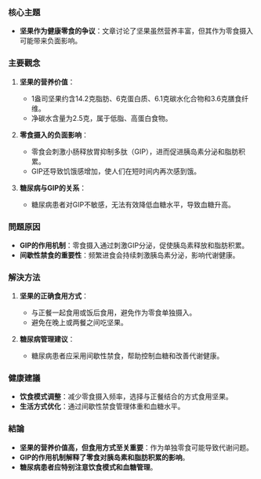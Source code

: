 ### 核心主題
- **坚果作为健康零食的争议**：文章讨论了坚果虽然营养丰富，但其作为零食摄入可能带来负面影响。

### 主要觀念
1. **坚果的营养价值**：
   - 1盎司坚果约含14.2克脂肪、6克蛋白质、6.1克碳水化合物和3.6克膳食纤维。
   - 净碳水含量为2.5克，属于低脂、高蛋白食物。

2. **零食摄入的负面影响**：
   - 零食会刺激小肠释放胃抑制多肽（GIP），进而促进胰岛素分泌和脂肪积累。
   - GIP还导致饥饿感增加，使人们在短时间内再次感到饿。

3. **糖尿病与GIP的关系**：
   - 糖尿病患者对GIP不敏感，无法有效降低血糖水平，导致血糖升高。

### 問題原因
- **GIP的作用机制**：零食摄入通过刺激GIP分泌，促使胰岛素释放和脂肪积累。
- **间歇性禁食的重要性**：频繁进食会持续刺激胰岛素分泌，影响代谢健康。

### 解決方法
1. **坚果的正确食用方式**：
   - 与正餐一起食用或饭后食用，避免作为零食单独摄入。
   - 避免在晚上或两餐之间吃坚果。

2. **糖尿病管理建议**：
   - 糖尿病患者应采用间歇性禁食，帮助控制血糖和改善代谢健康。

### 健康建議
- **饮食模式调整**：减少零食摄入频率，选择与正餐结合的方式食用坚果。
- **生活方式优化**：通过间歇性禁食管理体重和血糖水平。

### 結論
- **坚果的营养价值高，但食用方式至关重要**：作为单独零食可能导致代谢问题。
- **GIP的作用机制解释了零食对胰岛素和脂肪积累的影响**。
- **糖尿病患者应特别注意饮食模式和血糖管理**。